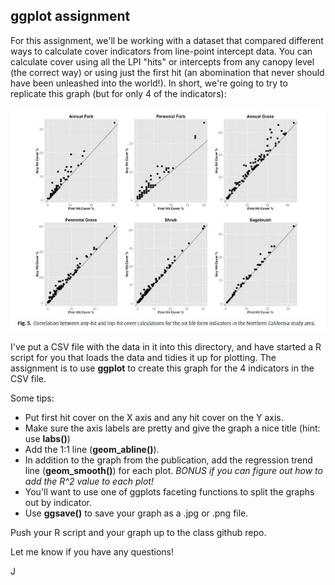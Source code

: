 ## ggplot assignment
For this assignment, we'll be working with a dataset that compared different ways to calculate cover indicators from line-point intercept data. You can calculate cover using all the LPI "hits" or intercepts from any canopy level (the correct way) or using just the first hit (an abomination that never should have been unleashed into the world!). In short, we're going to try to replicate this graph (but for only 4 of the indicators):

<img src="figure_to_replicate.jpg" width="600">

I've put a CSV file with the data in it into this directory, and have started a R script for you that loads the data and tidies it up for plotting. The assignment is to use __ggplot__ to create this graph for the 4 indicators in the CSV file.

Some tips:
- Put first hit cover on the X axis and any hit cover on the Y axis.
- Make sure the axis labels are pretty and give the graph a nice title (hint: use __labs()__)
- Add the 1:1 line (__geom_abline()__).
- In addition to the graph from the publication, add the regression trend line (__geom_smooth()__) for each plot. _BONUS if you can figure out how to add the R^2 value to each plot!_
- You'll want to use one of ggplots faceting functions to split the graphs out by indicator.
- Use __ggsave()__ to save your graph as a .jpg or .png file.

Push your R script and your graph up to the class github repo.

Let me know if you have any questions!

J
